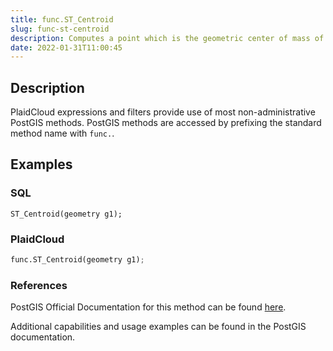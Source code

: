 ```yaml
---
title: func.ST_Centroid
slug: func-st-centroid
description: Computes a point which is the geometric center of mass of a geometry
date: 2022-01-31T11:00:45
---
```



## Description


PlaidCloud expressions and filters provide use of most non-administrative PostGIS methods. PostGIS methods are accessed by prefixing the standard method name with `func.`.



## Examples


### SQL



```
ST_Centroid(geometry g1); 
```


### PlaidCloud



```python
func.ST_Centroid(geometry g1); 
```


### References


PostGIS Official Documentation for this method can be found [here](https://postgis.net/docs/manual-3.1/ST_Centroid.html).



Additional capabilities and usage examples can be found in the PostGIS documentation.

